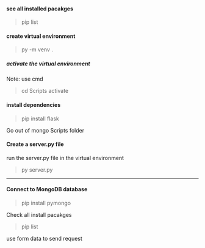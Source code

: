 #### see all installed pacakges

> pip list

#### create virtual environment

> py -m venv .

##### activate the virtual environment

Note: use cmd

> cd Scripts
> activate

#### install dependencies

> pip install flask

Go out of mongo Scripts folder

#### Create a server.py file

run the server.py file in the virtual environment

> py server.py

---

#### Connect to MongoDB database

> pip install pymongo

Check all install pacakges

> pip list

use form data to send request
